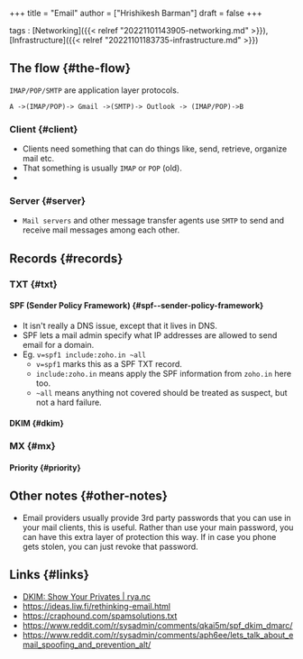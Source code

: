+++
title = "Email"
author = ["Hrishikesh Barman"]
draft = false
+++

tags
: [Networking]({{< relref "20221101143905-networking.md" >}}),[Infrastructure]({{< relref "20221101183735-infrastructure.md" >}})


## The flow {#the-flow}

`IMAP/POP/SMTP` are application layer protocols.

```text
A ->(IMAP/POP)-> Gmail ->(SMTP)-> Outlook -> (IMAP/POP)->B
```


### Client {#client}

-   Clients need something that can do things like, send, retrieve, organize mail etc.
-   That something is usually `IMAP` or `POP` (old).
-


### Server {#server}

-   `Mail servers` and other message transfer agents use `SMTP` to send and receive mail messages among each other.


## Records {#records}


### TXT {#txt}


#### SPF (Sender Policy Framework) {#spf--sender-policy-framework}

-   It isn't really a DNS issue, except that it lives in DNS.
-   SPF lets a mail admin specify what IP addresses are allowed to send email for a domain.
-   Eg. `v=spf1 include:zoho.in ~all`
    -   `v=spf1` marks this as a SPF TXT record.
    -   `include:zoho.in` means apply the SPF information from `zoho.in` here too.
    -   `~all` means anything not covered should be treated as suspect, but not a hard failure.


#### DKIM {#dkim}


### MX {#mx}


#### Priority {#priority}


## Other notes {#other-notes}

-   Email providers usually provide 3rd party passwords that you can use in your mail clients, this is useful. Rather than use your main password, you can have this extra layer of protection this way. If in case you phone gets stolen, you can just revoke that password.


## Links {#links}

-   [DKIM: Show Your Privates | rya.nc](https://rya.nc/dkim-privates.html)
-   <https://ideas.liw.fi/rethinking-email.html>
-   <https://craphound.com/spamsolutions.txt>
-   <https://www.reddit.com/r/sysadmin/comments/qkai5m/spf_dkim_dmarc/>
-   <https://www.reddit.com/r/sysadmin/comments/aph6ee/lets_talk_about_email_spoofing_and_prevention_alt/>
